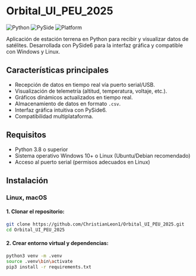 # Orbital_UI_PEU_2025 

![Python](https://img.shields.io/badge/Python-3.8%2B-blue)
![PySide](https://img.shields.io/badge/PySide-6.0-green)
![Platform](https://img.shields.io/badge/Platform-Windows%20%7C%20Linux-orange)

Aplicación de estación terrena en Python para recibir y visualizar datos de satélites. Desarrollada con PySide6 para la interfaz gráfica y compatible con Windows y Linux.

## Características principales
- Recepción de datos en tiempo real vía puerto serial/USB.
- Visualización de telemetría (altitud, temperatura, voltaje, etc.).
- Gráficos dinámicos actualizados en tiempo real.
- Almacenamiento de datos en formato `.csv`. 
- Interfaz gráfica intuitiva con PySide6.
- Compatibilidad multiplataforma.

## Requisitos
- Python 3.8 o superior
- Sistema operativo Windows 10+ o Linux (Ubuntu/Debian recomendado)
- Acceso al puerto serial (permisos adecuados en Linux)

## Instalación

### Linux, macOS
#### 1. Clonar el repositorio:
```bash
git clone https://github.com/ChristianLeon1/Orbital_UI_PEU_2025.git 
cd Orbital_UI_PEU_2025 
```

#### 2. Crear entorno virtual y dependencias: 

```bash 
python3 venv -m .venv 
source .venv\bin\activate
pip3 install -r requirements.txt 
```

<!-- ## Dependencias linux  -->
<!---->
<!---->
<!---->
<!-- opengl mesa-utils -->

